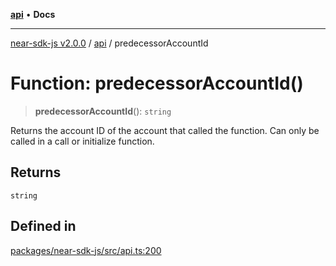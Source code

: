 [**api**](../README.md) • **Docs**

***

[near-sdk-js v2.0.0](../../packages.md) / [api](../README.md) / predecessorAccountId

# Function: predecessorAccountId()

> **predecessorAccountId**(): `string`

Returns the account ID of the account that called the function.
Can only be called in a call or initialize function.

## Returns

`string`

## Defined in

[packages/near-sdk-js/src/api.ts:200](https://github.com/dim-daskalov/near-sdk-js/blob/cbf6345c5a6e60ddad31f7dbba6d352a4fea5124/packages/near-sdk-js/src/api.ts#L200)

